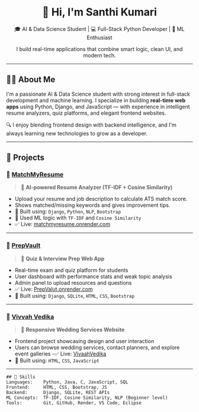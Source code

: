 
<h1 align="center">👋 Hi, I'm Santhi Kumari</h1>
<p align="center">
  🎓 AI & Data Science Student | 💻 Full-Stack Python Developer | 🧠 ML Enthusiast
</p>
<p align="center">
  I build real-time applications that combine smart logic, clean UI, and modern tech.
</p>

---

## 🧑‍💻 About Me

I'm a passionate AI & Data Science student with strong interest in full-stack development and machine learning. I specialize in building **real-time web apps** using Python, Django, and JavaScript — with experience in intelligent resume analyzers, quiz platforms, and elegant frontend websites.

🔍 I enjoy blending frontend design with backend intelligence, and I'm always learning new technologies to grow as a developer.

---

## 🚀 Projects

### 🔎 [MatchMyResume](https://github.com/santhi1701/MatchMyResume)

> 📄 **AI-powered Resume Analyzer (TF-IDF + Cosine Similarity)**

- Upload your resume and job description to calculate ATS match score.
- Shows matched/missing keywords and gives improvement tips.
- 🔧 Built using: `Django`, `Python`, `NLP`, `Bootstrap`
- 🧠 Used ML logic with `TF-IDF` and `Cosine Similarity`
- ✅ Live: [matchmyresume.onrender.com](https://matchmyresume-1.onrender.com)

---

### 🧠 [PrepVault](https://github.com/santhi1701/PrepVault)

> 🎯 **Quiz & Interview Prep Web App**

- Real-time exam and quiz platform for students
- User dashboard with performance stats and weak topic analysis
- Admin panel to upload resources and questions
- ✅ Live: [PrepValut.onrender.com](https://prepvault-q3qz.onrender.com)
- 🔧 Built using: `Django`, `SQLite`, `HTML`, `CSS`, `Bootstrap`

---

### 💒 [Vivvah Vedika](https://github.com/santhi1701/Vivaah-Vedika)

> 💍 **Responsive Wedding Services Website**

- Frontend project showcasing design and user interaction
- Users can browse wedding services, contact planners, and explore event galleries
-✅ Live: [VivaahVedika](https://santhi1701.github.io/Vivaah-Vedika/)
- 🔧 Built using: `HTML`, `CSS`, `JavaScript`

---
```text
## 🧰 Skills
Languages:    Python, Java, C, JavaScript, SQL
Frontend:     HTML, CSS, Bootstrap, JS
Backend:      Django, SQLite, REST APIs
ML Concepts:  TF-IDF, Cosine Similarity, NLP (Beginner level)
Tools:        Git, GitHub, Render, VS Code, Eclipse
